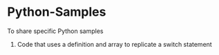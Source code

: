 # Python-Samples
To share specific Python samples

1) Code that uses a definition and array to replicate a switch statement
